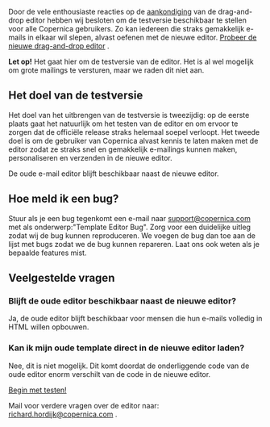 Door de vele enthousiaste reacties op de
[aankondiging](./copernica-working-on-drag-and-drop-editor.md)
van de drag-and-drop editor hebben wij besloten om de testversie
beschikbaar te stellen voor alle Copernica gebruikers. Zo kan iedereen
die straks gemakkelijk e-mails in elkaar wil slepen, alvast oefenen met
de nieuwe editor. [Probeer de nieuwe drag-and-drop
editor](https://www.copernica.com/nl/templates/) .

**Let op!** Het gaat hier om de testversie van de editor. Het is al wel
mogelijk om grote mailings te versturen, maar we raden dit niet aan.

Het doel van de testversie
--------------------------

Het doel van het uitbrengen van de testversie is tweezijdig: op de
eerste plaats gaat het natuurlijk om het testen van de editor en om
ervoor te zorgen dat de officiële release straks helemaal soepel
verloopt. Het tweede doel is om de gebruiker van Copernica alvast kennis
te laten maken met de editor zodat ze straks snel en gemakkelijk
e-mailings kunnen maken, personaliseren en verzenden in de nieuwe
editor.

De oude e-mail editor blijft beschikbaar naast de nieuwe editor.

Hoe meld ik een bug?
--------------------

Stuur als je een bug tegenkomt een e-mail naar
[support@copernica.com](mailto:support@copernica.com "Mail naar support@copernica.com")
met als onderwerp:"Template Editor Bug". Zorg voor een duidelijke uitleg
zodat wij de bug kunnen reproduceren. We voegen de bug dan toe aan de
lijst met bugs zodat we de bug kunnen repareren. Laat ons ook weten als
je bepaalde features mist.

Veelgestelde vragen
-------------------

### Blijft de oude editor beschikbaar naast de nieuwe editor?

Ja, de oude editor blijft beschikbaar voor mensen die hun e-mails
volledig in HTML willen opbouwen.

### Kan ik mijn oude template direct in de nieuwe editor laden?

Nee, dit is niet mogelijk. Dit komt doordat de onderliggende code van de
oude editor enorm verschilt van de code in de nieuwe editor.

[Begin met testen!](https://www.copernica.com/nl/templates)

Mail voor verdere vragen over de editor naar:
[richard.hordijk@copernica.com](mailto:richard.hordijk@copernica.com) .
